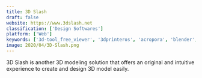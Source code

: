 ```yaml
---
title: 3D Slash
draft: false 
website: https://www.3dslash.net
classification: ['Design Softwares']
platform: ['Web']
keywords: ['3d-tool_free_viewer', '3dprinteros', 'acropora', 'blender', 'cubik_studio', 'cura', 'goxel', 'kisslicer', 'magicavoxel', 'makeprintable', 'mattercontrol', 'octoprint', 'onshape', 'sculptris', 'slic3r', 'slicecrafter', 'voxel_builder', 'voxelshop']
image: 2020/04/3D-Slash.png
---
```

3D Slash is another 3D modeling solution that offers an original and intuitive experience to create and design 3D model easily.